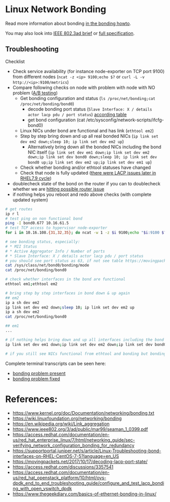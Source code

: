 # Linux Network Bonding

Read more information about bonding [in the bonding howto](https://www.kernel.org/doc/Documentation/networking/bonding.txt).

You may also look into [IEEE 802.3ad brief](https://en.wikipedia.org/wiki/Link_aggregation) or [full specification](https://www.ieee802.org/3/ad/public/mar99/seaman_1_0399.pdf).

## Troubleshooting

Checklist
* Check service availability (for instance node-exporter on TCP port 9100) from different nodes (`ncat -z <ip> 9100;echo $?` or `curl -L -v http://<ip>:9100/metrics`)
* Compare following checks on node with problem with node with NO problem ([A/B testing](https://en.wikipedia.org/wiki/A/B_testing))
  * Get bonding configuration and status (`ls /proc/net/bonding;cat /proc/net/bonding/bond0`)
    * decode bonding port status (`Slave Interface: X / details actor lacp pdu / port status`) [according table](https://movingpackets.net/2017/10/17/decoding-lacp-port-state/)
    * get bond configuration (cat /etc/sysconfig/network-scripts/ifcfg-bond0)
  * Linux NICs under bond are functional and has link (`ethtool em2`)
  * Step by step bring down and up all real bonded NICs (`ip link set dev em2 down;sleep 10; ip link set dev em2 up`)
    * Alternatively bring down all the bonded NICs including the bond NIC itself (`ip link set dev em1 down;ip link set dev em2 down;ip link set dev bond0 down;sleep 10; ip link set dev bond0 up;ip link set dev em2 up;ip link set dev em1 up`)
  * Check whether bonding and/or ethtool statuses have changed
  * Check that node is fully updated ([there were LACP issues later in RHEL7.9 cycle](https://access.redhat.com/discussions/3357541#comment-2329941))
* doublecheck state of the bond on the router if you can to doublecheck whether we are [hitting possible router issue](https://supportportal.juniper.net/s/article/QFX-Mismatched-LACP-bundle-state-when-core-isolation-and-minimum-links-config-are-enabled?language=en_US)
* if nothing helps you reboot and redo above checks (with complete updated system)

```sh
# get routes
ip r l
# test ping on non functional bond
ping -I bond0.677 10.16.61.5
# test TCP access to hypervisor node-exporter
for i in 10.16.108.{31,32,35}; do ncat -w 1 -z $i 9100;echo "$i:9100 $?"; done

# see bonding status, especially:
# * MII Status
# * Active Aggregator Info / Number of ports
# * Slave Interface: X / details actor lacp pdu / port status
# you should see port status as 63, if not see table https://movingpackets.net/2017/10/17/decoding-lacp-port-state/
cat /sys/class/net/bond0/bonding/mode
cat /proc/net/bonding/bond0

# check whether interfaces in the bond are functional
ethtool em1;ethtool em2

# bring step by step interfaces in bond down & up again
## em2
ip a sh dev em2
ip link set dev em2 down;sleep 10; ip link set dev em2 up
ip a sh dev em2
cat /proc/net/bonding/bond0

## em1
...

# if nothing helps bring down and up all interfaces including the bond
ip link set dev em1 down;ip link set dev em2 down;ip link set dev bond0 down;sleep 10; ip link set dev bond0 up;ip link set dev em2 up;ip link set dev em1 up

# if you still see NICs functional from ethtool and bonding but bonding port state is wrong (> 70), then perform package upgrade to latest and restart hypervisor
```
Complete terminal transcripts can be seen here:
 * [bonding problem present](/howtos/artefacts/linux-network-bonding/bonding-issue-before-fix.log)
 * [bonding problem fixed](/howtos/artefacts/linux-network-bonding/bonding-issue-after-fix.log)

# References:
 * https://www.kernel.org/doc/Documentation/networking/bonding.txt
 * https://wiki.linuxfoundation.org/networking/bonding
 * https://en.wikipedia.org/wiki/Link_aggregation
 * https://www.ieee802.org/3/ad/public/mar99/seaman_1_0399.pdf
 * https://access.redhat.com/documentation/en-us/red_hat_enterprise_linux/7/html/networking_guide/sec-verifying_network_configuration_bonding_for_redundancy
 * https://supportportal.juniper.net/s/article/Linux-Troubleshooting-bond-interfaces-on-RHEL-CentOS-7-5?language=en_US
 * https://movingpackets.net/2017/10/17/decoding-lacp-port-state/
 * https://access.redhat.com/discussions/3357541
 * https://access.redhat.com/documentation/en-us/red_hat_openstack_platform/10/html/ovs-dpdk_end_to_end_troubleshooting_guide/configure_and_test_lacp_bonding_with_open_vswitch_dpdk
 * https://www.thegeekdiary.com/basics-of-ethernet-bonding-in-linux/
